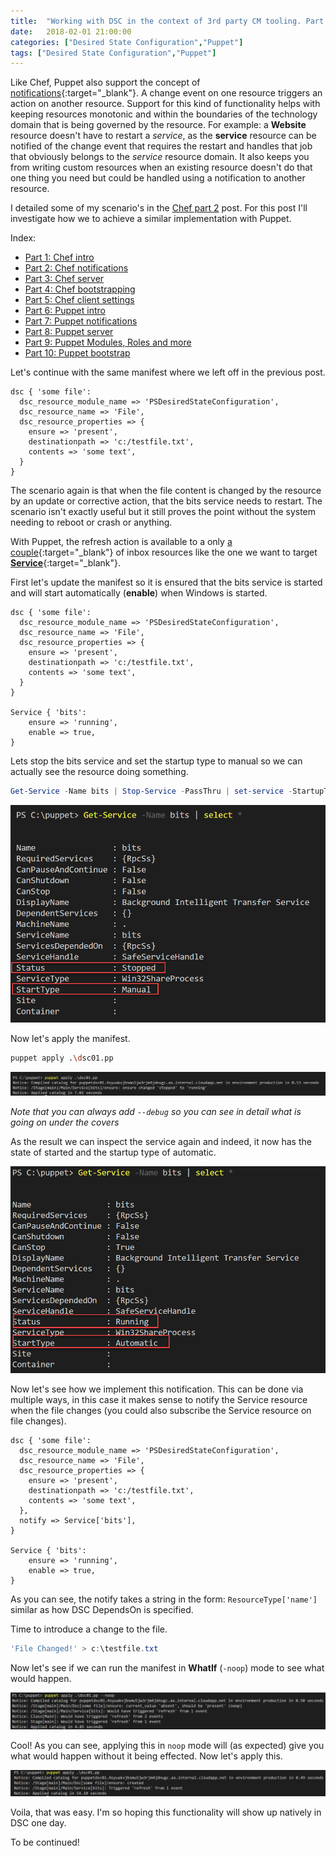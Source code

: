 ```yaml
---
title:  "Working with DSC in the context of 3rd party CM tooling. Part 7: Puppet notifications"
date:   2018-02-01 21:00:00
categories: ["Desired State Configuration","Puppet"]
tags: ["Desired State Configuration","Puppet"]
---
```


Like Chef, Puppet also support the concept of [notifications](https://puppet.com/docs/puppet/5.3/lang_relationships.html#refreshing-and-notification){:target="_blank"}. A change  event on one resource triggers an action on another resource. Support for this kind of functionality helps with keeping resources monotonic and within the boundaries of the technology domain that is being governed by the resource. For example: a **Website** resource doesn't have to restart a *service*, as the **service** resource can be notified of the change event that requires the restart and handles that job that obviously belongs to the *service* resource domain. It also keeps you from writing custom resources when an existing resource doesn't do that one thing you need but could be handled using a notification to another resource.

I detailed some of my scenario's in the [Chef part 2](http://bgelens.nl/working-with-dsc-in-the-context-of-3rd-party-cm-tooling-part-2-chef-notifications/) post. For this post I'll investigate how we to achieve a similar implementation with Puppet.

Index:

* [Part 1: Chef intro](http://bgelens.nl/working-with-dsc-in-the-context-of-3rd-party-cm-tooling-part-1-chef-intro)
* [Part 2: Chef notifications](http://bgelens.nl/working-with-dsc-in-the-context-of-3rd-party-cm-tooling-part-2-chef-notifications/)
* [Part 3: Chef server](http://bgelens.nl/working-with-dsc-in-the-context-of-3rd-party-cm-tooling-part-3-chef-server/)
* [Part 4: Chef bootstrapping](http://bgelens.nl/working-with-dsc-in-the-context-of-3rd-party-cm-tooling-part-4-chef-bootstrap/)
* [Part 5: Chef client settings](http://bgelens.nl/working-with-dsc-in-the-context-of-3rd-party-cm-tooling-part-5-chef-clientsettings/)
* [Part 6: Puppet intro](http://bgelens.nl/working-with-dsc-in-the-context-of-3rd-party-cm-tooling-part-6-puppet-intro/)
* [Part 7: Puppet notifications](http://bgelens.nl/working-with-dsc-in-the-context-of-3rd-party-cm-tooling-part-7-puppnotificationset/)
* [Part 8: Puppet server](http://bgelens.nl/working-with-dsc-in-the-context-of-3rd-party-cm-tooling-part-8-puppet-server/)
* [Part 9: Puppet Modules, Roles and more](http://bgelens.nl/working-with-dsc-in-the-context-of-3rd-party-cm-tooling-part-9-puppet-modules_roles_and_more/)
* [Part 10: Puppet bootstrap](http://bgelens.nl/working-with-dsc-in-the-context-of-3rd-party-cm-tooling-part-10-puppet-bootstrap/)

Let's continue with the same manifest where we left off in the previous post.

```puppet
dsc { 'some file':
  dsc_resource_module_name => 'PSDesiredStateConfiguration',
  dsc_resource_name => 'File',
  dsc_resource_properties => {
    ensure => 'present',
    destinationpath => 'c:/testfile.txt',
    contents => 'some text',
  }
}
```

The scenario again is that when the file content is changed by the resource by an update or corrective action, that the bits service needs to restart. The scenario isn't exactly useful but it still proves the point without the system needing to reboot or crash or anything.

With Puppet, the refresh action is available to a only [a couple](https://puppet.com/docs/puppet/5.1/lang_relationships.html#refreshing-and-notification){:target="_blank"} of inbox resources like the one we want to target [**Service**](https://puppet.com/docs/puppet/5.1/type.html#service){:target="_blank"}.

First let's update the manifest so it is ensured that the bits service is started and will start automatically (**enable**) when Windows is started.

```puppet
dsc { 'some file':
  dsc_resource_module_name => 'PSDesiredStateConfiguration',
  dsc_resource_name => 'File',
  dsc_resource_properties => {
    ensure => 'present',
    destinationpath => 'c:/testfile.txt',
    contents => 'some text',
  }
}

Service { 'bits':
    ensure => 'running',
    enable => true,
}
```

Lets stop the bits service and set the startup type to manual so we can actually see the resource doing something.

```powershell
Get-Service -Name bits | Stop-Service -PassThru | set-service -StartupType Manual
```

![bitsstatus](/images/2018-02/bitsstatus.png)

Now let's apply the manifest.

```bash
puppet apply .\dsc01.pp
```

![puppetapply01](/images/2018-02/puppetapply01.png)

*Note that you can always add ```--debug``` so you can see in detail what is going on under the covers*

As the result we can inspect the service again and indeed, it now has the state of started and the startup type of automatic.

![bitsstatus02](/images/2018-02/bitsstatus02.png)

Now let's see how we implement this notification. This can be done via multiple ways, in this case it makes sense to notify the Service resource when the file changes (you could also subscribe the Service resource on file changes).

```puppet
dsc { 'some file':
  dsc_resource_module_name => 'PSDesiredStateConfiguration',
  dsc_resource_name => 'File',
  dsc_resource_properties => {
    ensure => 'present',
    destinationpath => 'c:/testfile.txt',
    contents => 'some text',
  },
  notify => Service['bits'],
}

Service { 'bits':
    ensure => 'running',
    enable => true,
}
```

As you can see, the notify takes a string in the form: ```ResourceType['name']``` similar as how DSC DependsOn is specified.

Time to introduce a change to the file.

```powershell
'File Changed!' > c:\testfile.txt
```

Now let's see if we can run the manifest in **WhatIf** (```-noop```) mode to see what would happen.

![whatif](/images/2018-02/whatif.png)

Cool! As you can see, applying this in ```noop``` mode will (as expected) give you what would happen without it being effected. Now let's apply this.

![notify](/images/2018-02/restart.png)

Voila, that was easy. I'm so hoping this functionality will show up natively in DSC one day.

To be continued!
